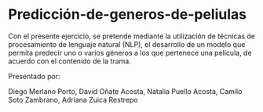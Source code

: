 # Predicción-de-generos-de-peliulas
Con el presente ejercicio, se pretende mediante la utilización de técnicas de procesamiento de lenguaje natural (NLP), el desarrollo de un modelo que permita predecir uno o varios géneros a los que pertenece una película, de acuerdo con el contenido de la trama.

Presentado por:

Diego Merlano Porto,
David Oñate Acosta,
Natalia Puello Acosta,
Camilo Soto Zambrano,
Adriana Zuica Restrepo

